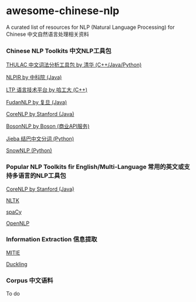 # awesome-chinese-nlp
A curated list of resources for NLP (Natural Language Processing) for Chinese
中文自然语言处理相关资料



### Chinese NLP Toolkits 中文NLP工具包

[THULAC 中文词法分析工具包 by 清华 (C++/Java/Python)](http://thulac.thunlp.org/)

[NLPIR by 中科院 (Java)](https://github.com/NLPIR-team/NLPIR)

[LTP 语言技术平台 by 哈工大 (C++)](https://github.com/HIT-SCIR/ltp)

[FudanNLP by 复旦 (Java)](https://github.com/FudanNLP/fnlp)

[CoreNLP by Stanford (Java)](https://github.com/stanfordnlp/CoreNLP)

[BosonNLP by Boson (商业API服务)](http://bosonnlp.com/)

[Jieba 结巴中文分词 (Python)](https://github.com/fxsjy/jieba)

[SnowNLP (Python)](https://github.com/isnowfy/snownlp)



### Popular NLP Toolkits fir English/Multi-Language 常用的英文或支持多语言的NLP工具包

[CoreNLP by Stanford (Java)](https://github.com/stanfordnlp/CoreNLP)

[NLTK](http://www.nltk.org/)

[spaCy](https://spacy.io/)

[OpenNLP](https://opennlp.apache.org/)



### Information Extraction 信息提取

[MITIE](https://github.com/mit-nlp/MITIE)

[Duckling](https://github.com/facebookincubator/duckling)




### Corpus 中文语料

To do
